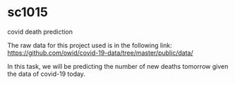 # sc1015
covid death prediction

The raw data for this project used is in the following link: https://github.com/owid/covid-19-data/tree/master/public/data/

In this task, we will be predicting the number of new deaths tomorrow given the data of covid-19 today.
